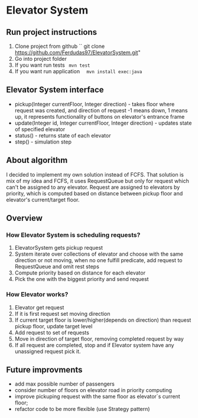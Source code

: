# Elevator System

## Run project instructions

1. Clone project from github
 ``  git clone https://github.com/Ferdudas97/ElevatorSystem.git"
2. Go into project folder
3. If you want run tests 
 `` mvn test``
3. If you want run application 
``  mvn install exec:java``

## Elevator System interface
- pickup(Integer currentFloor, Integer direction) - takes floor where request was created, and direction of request -1 means down, 1 means up, it represents functionality of buttons on elevator's entrance frame
- update(Integer id, Integer currentFloor, Integer direction) - updates state of specified elevator
- status() - returns state of each elevator
- step() - simulation step

## About algorithm
I decided to implement my own solution instead of FCFS. That solution is mix of my idea and FCFS, it uses  RequestQueue
but only for request which can't be assigned to any elevator. Request are assigned to elevators by priority, 
which is computed based on distance between pickup floor and elevator's current/target floor.
## Overview
### How Elevator System is scheduling requests?
1. ElevatorSystem gets pickup request
2. System iterate over collections of elevator and choose with the same direction or not moving, when no one fulfill predicate,
add request to RequestQueue and omit rest steps
3. Compute priority based on distance for each elevator
4. Pick the one with the biggest priority and send request

### How Elevator works?
1. Elevator get request
2. If it is first request set moving direction
3. If current target floor is lower/higher(depends on direction) than request pickup floor, update target level
4. Add request to set of requests
5. Move in direction of target floor, removing completed request by way
6. If all request are completed, stop and if Elevator system have any unassigned request pick it.

## Future improvments
- add max possible number of passengers
- consider number of floors on elevator road in priority computing
- improve pickuping request with the same floor as elevator`s current floor;
- refactor code to be more flexible (use Strategy pattern)
